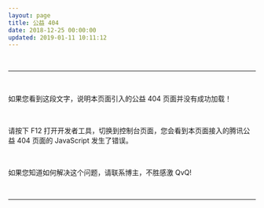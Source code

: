 ```yaml
---
layout: page
title: 公益 404
date: 2018-12-25 00:00:00
updated: 2019-01-11 10:11:12
---
```


<script type="text/javascript" src="//qzonestyle.gtimg.cn/qzone/hybrid/app/404/search_children.js" charset="utf-8" homePageUrl=".." homePageName="返回 Leroscox Blog"></script>

<br>

---

<br>

如果您看到这段文字，说明本页面引入的公益 404 页面并没有成功加载！

<br>

请按下 F12 打开开发者工具，切换到控制台页面，您会看到本页面接入的腾讯公益 404 页面的 JavaScript 发生了错误。

<br>

如果您知道如何解决这个问题，请联系博主，不胜感激 QvQ!

<br>

---
